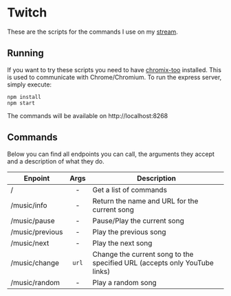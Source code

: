 # Twitch
These are the scripts for the commands I use on my [stream](https://www.twitch.tv/nglgzz).


## Running
If you want to try these scripts you need to have [chromix-too](https://github.com/smblott-github/chromix-too)
installed. This is used to communicate with Chrome/Chromium. To run the express
server, simply execute:

```
npm install
npm start
```

The commands will be available on http://localhost:8268


## Commands
Below you can find all endpoints you can call, the arguments they accept and a
description of what they do.

| Enpoint         | Args  | Description                                                               |
|-----------------|:-----:|---------------------------------------------------------------------------|
| /               | -     | Get a list of commands                                                    |
| /music/info     | -     | Return the name and URL for the current song                              |
| /music/pause    | -     | Pause/Play the current song                                               |
| /music/previous | -     | Play the previous song                                                    |
| /music/next     | -     | Play the next song                                                        |
| /music/change   | `url` | Change the current song to the specified URL (accepts only YouTube links) |
| /music/random   | -     | Play a random song                                                        |
